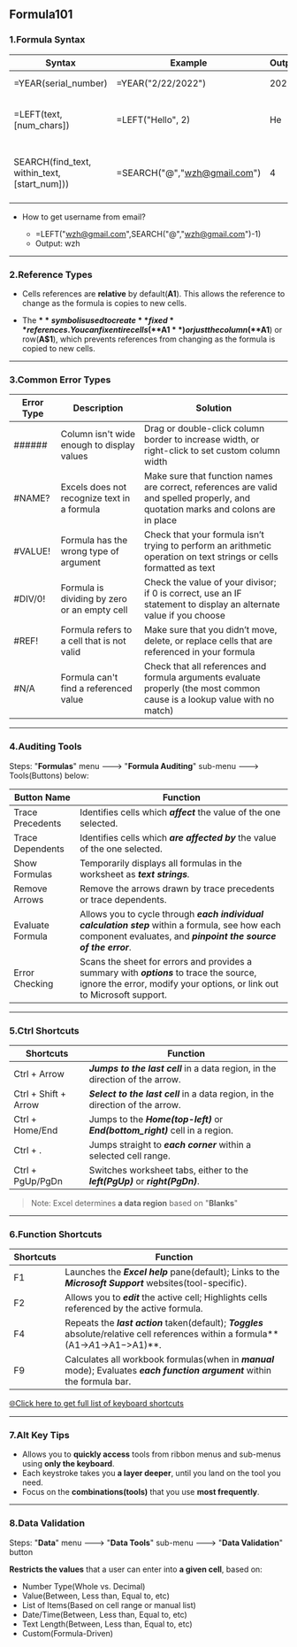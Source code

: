 ## Formula101

### 1.Formula Syntax

| Syntax                                       | Example                      | Output | Description                                          |
| -------------------------------------------- | ---------------------------- | ------ | ---------------------------------------------------- |
| =YEAR(serial_number)                         | =YEAR("2/22/2022")           | 2022   | Get year of date                                     |
| =LEFT(text, [num_chars])                     | =LEFT("Hello", 2)            | He     | Get characters of text from left                     |
| SEARCH(find_text, within_text, [start_num])) | =SEARCH("@","wzh@gmail.com") | 4      | Get the order of the specified character in the text |

- How to get username from email?

  - =LEFT("wzh@gmail.com",SEARCH("@","wzh@gmail.com")-1)
  - Output: wzh

------

### 2.Reference Types

- Cells references are **relative** by default(**A1**). This allows the reference to change as the formula is copies to new cells.

- The **$** symbol is used to create **fixed** references. You can fix entire cells(**$A$1**) or just the column(**$A1**) or row(**A$1**), which prevents references from changing as the formula is copied to new cells.


------

### 3.Common Error Types

| Error Type | Description                                  | Solution                                                     |
| ---------- | -------------------------------------------- | ------------------------------------------------------------ |
| ######     | Column isn't wide enough to display values   | Drag or double-click column border to increase width, or right-click to set custom column width |
| #NAME?     | Excels does not recognize text in a formula  | Make sure that function names are correct, references are valid and spelled properly, and quotation marks and colons are in place |
| #VALUE!    | Formula has the wrong type of argument       | Check that your formula isn’t trying to perform an arithmetic operation on text strings or cells formatted as text |
| #DIV/0!    | Formula is dividing by zero or an empty cell | Check the value of your divisor; if 0 is correct, use an IF statement to display an alternate value if you choose |
| #REF!      | Formula refers to a cell that is not valid   | Make sure that you didn’t move, delete, or replace cells that are referenced in your formula |
| #N/A       | Formula can't find a referenced value        | Check that all references and formula arguments evaluate properly (the most common cause is a lookup value with no match) |

------

### 4.Auditing Tools

Steps: "**Formulas**" menu ---> "**Formula Auditing**" sub-menu ---> Tools(Buttons) below:

| Button Name      | Function                                                     |
| ---------------- | ------------------------------------------------------------ |
| Trace Precedents | Identifies cells which ***affect*** the value of the one selected. |
| Trace Dependents | Identifies cells which ***are affected by*** the value of the one selected. |
| Show Formulas    | Temporarily displays all formulas in the worksheet as ***text strings**.* |
| Remove Arrows    | Remove the arrows drawn by trace precedents or trace dependents. |
| Evaluate Formula | Allows you to cycle through ***each individual calculation step*** within a formula, see how each component evaluates, and ***pinpoint the source of the error***. |
| Error Checking   | Scans the sheet for errors and provides a summary with ***options*** to trace the source, ignore the error, modify your options, or link out to Microsoft support. |

------

### 5.Ctrl Shortcuts

| Shortcuts            | Function                                                     |
| -------------------- | ------------------------------------------------------------ |
| Ctrl + Arrow         | ***Jumps to the last cell*** in a data region, in the direction of the arrow. |
| Ctrl + Shift + Arrow | ***Select to the last cell*** in a data region, in the direction of the arrow. |
| Ctrl + Home/End      | Jumps to the ***Home(top-left)*** or ***End(bottom_right)*** cell in a region. |
| Ctrl + .             | Jumps straight to ***each corner*** within a selected cell range. |
| Ctrl + PgUp/PgDn     | Switches worksheet tabs, either to the ***left(PgUp)*** or ***right(PgDn)***. |

> Note: Excel determines **a data region** based on "**Blanks**"

------

### 6.Function Shortcuts

| Shortcuts | Function                                                     |
| --------- | ------------------------------------------------------------ |
| F1        | Launches the ***Excel help*** pane(default); Links to the ***Microsoft Support*** websites(tool-specific). |
| F2        | Allows you to ***edit*** the active cell; Highlights cells referenced by the active formula. |
| F4        | Repeats the ***last action*** taken(default); ***Toggles*** absolute/relative cell references within a formula**(A1->$A$1->A$1->$A1)**. |
| F9        | Calculates all workbook formulas(when in ***manual*** mode); Evaluates ***each function argument*** within the formula bar. |

[🌐Click here to get full list of keyboard shortcuts](https://exceljet.net/keyboard-shortcuts)

------

### 7.Alt Key Tips

- Allows you to **quickly access** tools from ribbon menus and sub-menus using **only the keyboard**.
- Each keystroke takes you **a layer deeper**, until you land on the tool you need.
- Focus on the **combinations(tools)** that you use **most frequently**.

------

### 8.Data Validation

Steps: "**Data**" menu ---> "**Data Tools**" sub-menu ---> "**Data Validation**" button

**Restricts the values** that a user can enter into **a given cell**, based on:

- Number Type(Whole vs. Decimal)
- Value(Between, Less than, Equal to, etc)
- List of Items(Based on cell range or manual list)
- Date/Time(Between, Less than, Equal to, etc)
- Text Length(Between, Less than, Equal to, etc)
- Custom(Formula-Driven)
